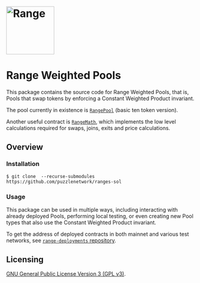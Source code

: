 # <img src="../../logo.svg" alt="Range" height="128px">

# Range Weighted Pools


This package contains the source code for Range Weighted Pools, that is, Pools that swap tokens by enforcing a Constant Weighted Product invariant.

The pool currently in existence is [`RangePool`](./contracts/RangePool.sol) (basic ten token version).

Another useful contract is [`RangeMath`](./contracts/RangeMath.sol), which implements the low level calculations required for swaps, joins, exits and price calculations.

## Overview

### Installation

```console
$ git clone  --recurse-submodules https://github.com/puzzlenetwork/ranges-sol

```

### Usage

This package can be used in multiple ways, including interacting with already deployed Pools, performing local testing, or even creating new Pool types that also use the Constant Weighted Product invariant.

To get the address of deployed contracts in both mainnet and various test networks, see [`range-deployments` repository](https://github.com/puzzlenetwork/range-deployments.git).


## Licensing

[GNU General Public License Version 3 (GPL v3)](../../LICENSE).
